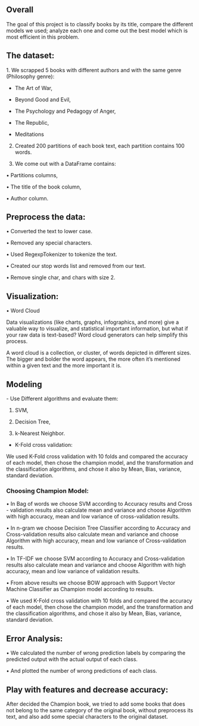 <h2> Overall </h2>
The goal of this project is to classify books by its title, compare the
different models we used; analyze each one and come out the best model
which is most efficient in this problem.

<h2>The dataset:</h2>
1. We scrapped 5 books with different authors and with the same
genre (Philosophy genre):

- The Art of War,

- Beyond Good and Evil,

- The Psychology and Pedagogy of Anger,

- The Republic,

- Meditations

2. Created 200 partitions of each book text, each partition contains
100 words.

3. We come out with a DataFrame contains:

• Partitions columns,

• The title of the book column,

• Author column.

<h2>Preprocess the data:</h2>

• Converted the text to lower case.

• Removed any special characters.

• Used RegexpTokenizer to tokenize the text.

• Created our stop words list and removed from our text.

• Remove single char, and chars with size 2.

<h2>Visualization:</h2>

• Word Cloud

Data visualizations (like charts, graphs, infographics, and more) give a valuable way to
visualize, and statistical important information, but what if your raw data is text-based?
Word cloud generators can help simplify this process.<br>

A word cloud is a collection, or cluster, of words depicted in different sizes. The
bigger and bolder the word appears, the more often it’s mentioned within a given
text and the more important it is.

<h2>Modeling</h2>
- Use Different algorithms and evaluate them:

1. SVM,

2. Decision Tree,

3. k-Nearest Neighbor.

- K-Fold cross validation:

We used K-Fold cross validation with 10 folds and compared the
accuracy of each model, then chose the champion model, and the
transformation and the classification algorithms, and chose it also by
Mean, Bias, variance, standard deviation.

<h3>Choosing Champion Model:</h3>

• In Bag of words we choose SVM according to Accuracy results and Cross -
validation results also calculate mean and variance and choose Algorithm
with high accuracy, mean and low variance of cross-validation results.

• In n-gram we choose Decision Tree Classifier according to Accuracy and
Cross-validation results also calculate mean and variance and choose
Algorithm with high accuracy, mean and low variance of Cross-validation
results.

• In TF-IDF we choose SVM according to Accuracy and Cross-validation results
also calculate mean and variance and choose Algorithm with high accuracy,
mean and low variance of validation results.

• From above results we choose BOW approach with Support Vector Machine
Classifier as Champion model according to results.

• We used K-Fold cross validation with 10 folds and compared the
accuracy of each model, then chose the champion model, and the
transformation and the classification algorithms, and chose it also by
Mean, Bias, variance, standard deviation.

<h2>Error Analysis:</h2>

• We calculated the number of wrong prediction labels by comparing the
predicted output with the actual output of each class.

• And plotted the number of wrong predictions of each class.

<h2>Play with features and decrease accuracy:</h2>

After decided the Champion book, we tried to add some books that
does not belong to the same category of the original book, without
preprocess its text, and also add some special characters to the original
dataset.

